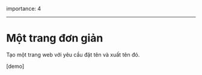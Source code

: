 importance: 4

---

# Một trang đơn giản

Tạo một trang web với yêu cầu đặt tên và xuất tên đó.

[demo]
